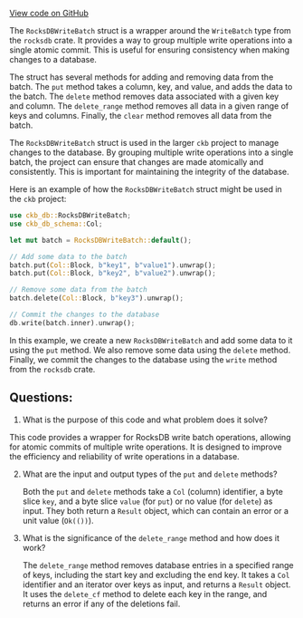 [View code on GitHub](https://github.com/nervosnetwork/ckb/blob/develop/db/src/write_batch.rs)

The `RocksDBWriteBatch` struct is a wrapper around the `WriteBatch` type from the `rocksdb` crate. It provides a way to group multiple write operations into a single atomic commit. This is useful for ensuring consistency when making changes to a database.

The struct has several methods for adding and removing data from the batch. The `put` method takes a column, key, and value, and adds the data to the batch. The `delete` method removes data associated with a given key and column. The `delete_range` method removes all data in a given range of keys and columns. Finally, the `clear` method removes all data from the batch.

The `RocksDBWriteBatch` struct is used in the larger `ckb` project to manage changes to the database. By grouping multiple write operations into a single batch, the project can ensure that changes are made atomically and consistently. This is important for maintaining the integrity of the database.

Here is an example of how the `RocksDBWriteBatch` struct might be used in the `ckb` project:

```rust
use ckb_db::RocksDBWriteBatch;
use ckb_db_schema::Col;

let mut batch = RocksDBWriteBatch::default();

// Add some data to the batch
batch.put(Col::Block, b"key1", b"value1").unwrap();
batch.put(Col::Block, b"key2", b"value2").unwrap();

// Remove some data from the batch
batch.delete(Col::Block, b"key3").unwrap();

// Commit the changes to the database
db.write(batch.inner).unwrap();
```

In this example, we create a new `RocksDBWriteBatch` and add some data to it using the `put` method. We also remove some data using the `delete` method. Finally, we commit the changes to the database using the `write` method from the `rocksdb` crate.
## Questions:
 1. What is the purpose of this code and what problem does it solve?

   This code provides a wrapper for RocksDB write batch operations, allowing for atomic commits of multiple write operations. It is designed to improve the efficiency and reliability of write operations in a database.

2. What are the input and output types of the `put` and `delete` methods?

   Both the `put` and `delete` methods take a `Col` (column) identifier, a byte slice `key`, and a byte slice `value` (for `put`) or no value (for `delete`) as input. They both return a `Result` object, which can contain an error or a unit value (`Ok(())`).

3. What is the significance of the `delete_range` method and how does it work?

   The `delete_range` method removes database entries in a specified range of keys, including the start key and excluding the end key. It takes a `Col` identifier and an iterator over keys as input, and returns a `Result` object. It uses the `delete_cf` method to delete each key in the range, and returns an error if any of the deletions fail.
